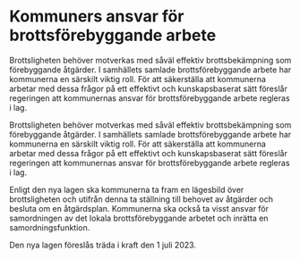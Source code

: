 # Kommuners ansvar för brottsförebyggande arbete

Brottsligheten behöver motverkas med såväl effektiv brottsbekämpning som förebyggande åtgärder. I samhällets samlade brottsförebyggande arbete har kommunerna en särskilt viktig roll. För att säkerställa att kommunerna arbetar med dessa frågor på ett effektivt och kunskapsbaserat sätt föreslår regeringen att kommunernas ansvar för brottsförebyggande arbete regleras i lag.

Brottsligheten behöver motverkas med såväl effektiv brottsbekämpning som förebyggande åtgärder. I samhällets samlade brottsförebyggande arbete har kommunerna en särskilt viktig roll. För att säkerställa att kommunerna arbetar med dessa frågor på ett effektivt och kunskapsbaserat sätt föreslår regeringen att kommunernas ansvar för brottsförebyggande arbete regleras i lag.

Enligt den nya lagen ska kommunerna ta fram en lägesbild över brottsligheten och utifrån denna ta ställning till behovet av åtgärder och besluta om en åtgärdsplan. Kommunerna ska också ta visst ansvar för samordningen av det lokala brottsförebyggande arbetet och inrätta en samordningsfunktion.

Den nya lagen föreslås träda i kraft den 1 juli 2023.
